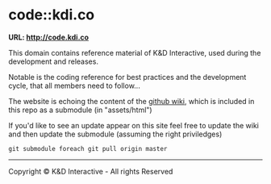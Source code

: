 # code::kdi.co

**URL: <http://code.kdi.co>**

This domain contains reference material of K&D Interactive, used during the development and releases. 

Notable is the  coding reference for best practices and the development cycle, that all members need to follow...

The website is echoing the content of the [github wiki](https://github.com/kdi/kdi.github.com/wiki/), which is included in this repo as a submodule (in "assets/html") 

If you'd like to see an update appear on this site feel free to update the wiki and then update the submodule (assuming the right priviledges)

```
git submodule foreach git pull origin master
```

---

Copyright &copy; K&D Interactive - All rights Reserved


